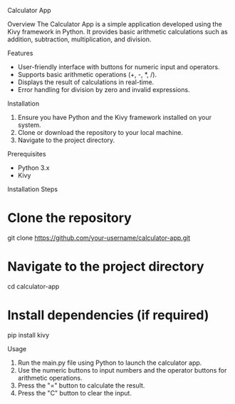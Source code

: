  Calculator App

 Overview
The Calculator App is a simple application developed using the Kivy framework in Python. It provides basic arithmetic calculations such as addition, subtraction, multiplication, and division.

Features
* User-friendly interface with buttons for numeric input and operators.
* Supports basic arithmetic operations (+, -, *, /).
* Displays the result of calculations in real-time.
* Error handling for division by zero and invalid expressions.

Installation
1. Ensure you have Python and the Kivy framework installed on your system.
2. Clone or download the repository to your local machine.
3. Navigate to the project directory.

Prerequisites
* Python 3.x
* Kivy

Installation Steps

# Clone the repository
git clone https://github.com/your-username/calculator-app.git

# Navigate to the project directory
cd calculator-app

# Install dependencies (if required)
pip install kivy

Usage
1. Run the main.py file using Python to launch the calculator app.
2. Use the numeric buttons to input numbers and the operator buttons for arithmetic operations.
3. Press the "=" button to calculate the result.
4. Press the "C" button to clear the input.